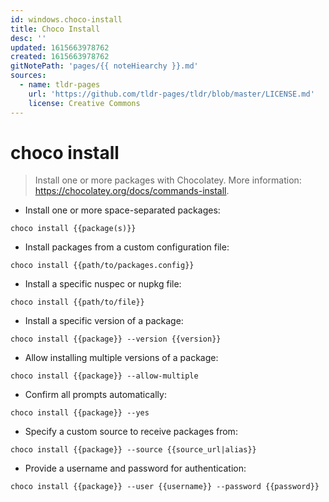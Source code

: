 ```yaml
---
id: windows.choco-install
title: Choco Install
desc: ''
updated: 1615663978762
created: 1615663978762
gitNotePath: 'pages/{{ noteHiearchy }}.md'
sources:
  - name: tldr-pages
    url: 'https://github.com/tldr-pages/tldr/blob/master/LICENSE.md'
    license: Creative Commons
---
```

# choco install

> Install one or more packages with Chocolatey.
> More information: <https://chocolatey.org/docs/commands-install>.

- Install one or more space-separated packages:

`choco install {{package(s)}}`

- Install packages from a custom configuration file:

`choco install {{path/to/packages.config}}`

- Install a specific nuspec or nupkg file:

`choco install {{path/to/file}}`

- Install a specific version of a package:

`choco install {{package}} --version {{version}}`

- Allow installing multiple versions of a package:

`choco install {{package}} --allow-multiple`

- Confirm all prompts automatically:

`choco install {{package}} --yes`

- Specify a custom source to receive packages from:

`choco install {{package}} --source {{source_url|alias}}`

- Provide a username and password for authentication:

`choco install {{package}} --user {{username}} --password {{password}}`

